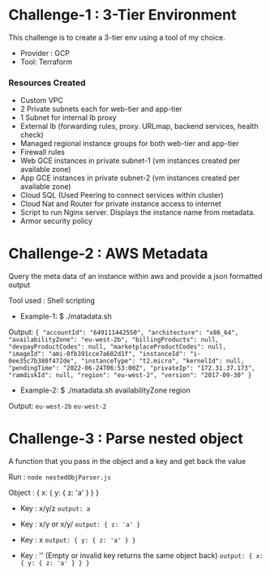 # Challenge-1 : 3-Tier Environment

This challenge is to create a 3-tier env using a tool of my choice.

- Provider : GCP
- Tool: Terraform

### Resources Created

- Custom VPC
- 2 Private subnets each for web-tier and app-tier
- 1 Subnet for internal lb proxy
- External lb (forwarding rules, proxy. URLmap, backend services, health check)
- Managed regional instance groups for both web-tier and app-tier
- Firewall rules
- Web GCE instances in private subnet-1 (vm instances created per available zone)
- App GCE instances in private subnet-2 (vm instances created per available zone)
- Cloud SQL (Used Peering to connect services within cluster)
- Cloud Nat and Router for private instance access to internet
- Script to run Nginx server. Displays the instance name from metadata.
- Armor security policy

# Challenge-2 : AWS Metadata

Query the meta data of an instance within aws and provide a json formatted output

Tool used : Shell scripting

- Example-1:
  $ ./matadata.sh

Output:
`{ "accountId": "649111442550", "architecture": "x86_64", "availabilityZone": "eu-west-2b", "billingProducts": null, "devpayProductCodes": null, "marketplaceProductCodes": null, "imageId": "ami-0fb391cce7a602d1f", "instanceId": "i-0ee35c7b380f472de", "instanceType": "t2.micro", "kernelId": null, "pendingTime": "2022-06-24T06:53:00Z", "privateIp": "172.31.37.173", "ramdiskId": null, "region": "eu-west-2", "version": "2017-09-30" }`

- Example-2:
  $ ./matadata.sh availabilityZone region

Output:
`eu-west-2b`
`eu-west-2`

# Challenge-3 : Parse nested object

A function that you pass in the object and a key and get back the value

Run : `node nestedObjParser.js`

Object : { x: { y: { z: 'a' } } }

- Key : x/y/z
  `output: a`

- Key : x/y or x/y/
  `output: { z: 'a' }`

- Key : x
  `output: { y: { z: 'a' } }`

- Key : '' (Empty or invalid key returns the same object back)
  `output: { x: { y: { z: 'a' } } }`

